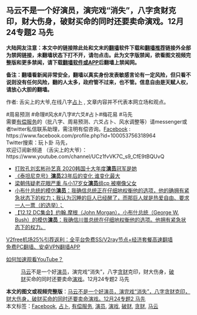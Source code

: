  <h2>马云不是一个好演员，演完戏“消失”，八字贪财克印，财大伤身，破财买命的同时还要卖命演戏。12月24专题2 马先</h2> <p class="notice"><b>大陆网友注意：本文中的链接除此处和文末的<a href="https://github.com/bannedbook/fanqiang" >翻墙</a>软件下载和<a href="https://github.com/killgcd/justmysocks/blob/master/README.md">翻墙推荐</a>链接外全部为禁网链接，未翻墙状态下打不开，请勿点击。此为文字版禁闻，欲看图文视频完整版和更多禁闻，请下载<a href="https://github.com/bannedbook/fanqiang">翻墙软件或APP</a>后翻墙上禁闻网。</p><p>备注：翻墙看新闻非常安全，翻墙以真实身份发表敏感言论有一定风险，但只看不说则没有任何风险，翻的人太多，政府管不过来，也不管。信息自由是天赋人权，请放心大胆的翻墙。</b></p>  <div class="entry"> <p>作者: 舌尖上的大爷,在线八字<a href="https://www.bannedbook.org/bnews/tag/%e5%8d%a0%e5%8d%9c/" class="st_tag internal_tag" rel="tag" title="标签 占卜 下的日志">占卜</a> , 文章内容并不代表本网立场和观点。</p> <figure></figure> <p>#周易预测 #命理#风水#八字#六爻#占卜#梅花易 #马先<br /> 需要<a href="https://www.bannedbook.org/bnews/tag/%E6%9C%89%E5%81%BF%E6%9C%8D%E5%8A%A1/" class="st_tag internal_tag" rel="tag" title="标签 有偿服务 下的日志">有偿服务</a>的（批八字、周易预测、六爻占卜、风水调整等）请messenger或者twitter私信联系助理，需注明有偿咨询。<a href="https://www.bannedbook.org/bnews/tag/facebook/" class="st_tag internal_tag" rel="tag" title="标签 Facebook 下的日志">Facebook</a> : https://www.facebook.com/profile.php?id=100053756318964<br /> Twitter搜索：玩卜卦  马先，<br /> 欢迎订阅新频道 （舌尖上的大爷）：https://www.youtube.com/channel/UCz1fvVK7C_s9_CfE9tBQUvQ</p>  <ul class='op-related-articles' title='相关阅读'> <li><a href='https://www.bannedbook.org/bnews/yule/20201224/1453870.html' target='_blank'>打败孔刘玄彬孙艺真 2020韩国十大年度<b>演员</b>冠军是她</a></li> <li><a href='https://www.bannedbook.org/bnews/yule/20201222/1452638.html' target='_blank'>《泰坦尼克号》<b>演员</b>23年后的变化 谁变化最大</a></li> <li><a href='https://www.bannedbook.org/bnews/yule/20201217/1449489.html' target='_blank'>梁朝伟疑老花眼严重 与小17岁女<b>演员</b>组cp 被嘲像父女</a></li> <li><a href='https://www.bannedbook.org/bnews/bannedvideo/20201214/1447360.html' target='_blank'>小布什总统的模仿<b>演员</b>：我确信总统正在仔细地权衡他的选项，他的确拥有紧急状态下的权力；我认为沉睡的巨人已经醒了，而那巨人就是热爱自由、要求一人一票（的选举）；</a></li> <li><a href='https://www.bannedbook.org/bnews/bannedvideo/20201213/1447184.html' target='_blank'>【12.12 DC集会】约翰.摩根（John Morgan），小布什总统（George W. Bush）的模仿<b>演员</b>：我确信川普总统在仔细地权衡他的选项。他拥有紧急状态下的权力。</a></li> </ul> <p class="texttj"> <a href="https://www.bannedbook.org/forum23/topic22702.html" target="_blank">V2free机场25%引荐返利：全平台免费SS/V2ray节点+经济套餐高速翻墙</a><br/> <a href="https://github.com/bannedbook/fanqiang/wiki/%E7%A6%81%E9%97%BB%E7%BD%91%E5%AE%89%E5%8D%93%E7%BF%BB%E5%A2%99%E6%96%B0%E9%97%BBAPP" target="_blank">免费PC翻墙、安卓VPN翻墙APP</a></p><p><a href='https://www.bannedbook.org/bnews/topimagenews/20180409/925596.html' target='_blank'>如何加速观看YouTube？ </a></p> <figure class='op-interactive'><figcaption><a href="https://www.bannedbook.org/bnews/tag/%e9%a9%ac%e4%ba%91/" class="st_tag internal_tag" rel="tag" title="标签 马云 下的日志">马云</a>不是一个好<a href="https://www.bannedbook.org/bnews/tag/%e6%bc%94%e5%91%98/" class="st_tag internal_tag" rel="tag" title="标签 演员 下的日志">演员</a>，演完戏“消失”，八字<a href="https://www.bannedbook.org/bnews/tag/%E8%B4%AA%E8%B4%A2/" class="st_tag internal_tag" rel="tag" title="标签 贪财 下的日志">贪财</a>克印，财大伤身，<a href="https://www.bannedbook.org/bnews/tag/%e7%a0%b4%e8%b4%a2/" class="st_tag internal_tag" rel="tag" title="标签 破财 下的日志">破财</a>买命的同时还要卖命<a href="https://www.bannedbook.org/bnews/tag/%E6%BC%94%E6%88%8F/" class="st_tag internal_tag" rel="tag" title="标签 演戏 下的日志">演戏</a>。12月24专题2 马先</figcaption></figure> </p> <a name='sharetosocial'></a>       <div><b>本文的图文或视频完整版</b>：<a href='https://www.bannedbook.org/bnews/bannedvideo/20201225/1454500.html'>马云不是一个好演员，演完戏“消失”，八字贪财克印，财大伤身，破财买命的同时还要卖命演戏。12月24专题2 马先</a></div>  </div><!--END ENTRY--> <div class="postfooter"> <div>本文标签：<a href="https://www.bannedbook.org/bnews/tag/facebook/" rel="tag">Facebook</a>, <a href="https://www.bannedbook.org/bnews/tag/%e5%8d%a0%e5%8d%9c/" rel="tag">占卜</a>, <a href="https://www.bannedbook.org/bnews/tag/%E6%9C%89%E5%81%BF%E6%9C%8D%E5%8A%A1/" rel="tag">有偿服务</a>, <a href="https://www.bannedbook.org/bnews/tag/%e6%bc%94%e5%91%98/" rel="tag">演员</a>, <a href="https://www.bannedbook.org/bnews/tag/%E6%BC%94%E6%88%8F/" rel="tag">演戏</a>, <a href="https://www.bannedbook.org/bnews/tag/%e7%a0%b4%e8%b4%a2/" rel="tag">破财</a>, <a href="https://www.bannedbook.org/bnews/tag/%E8%B4%AA%E8%B4%A2/" rel="tag">贪财</a>, <a href="https://www.bannedbook.org/bnews/tag/%e9%a9%ac%e4%ba%91/" rel="tag">马云</a></div>  </div><!--END POSTFOOTER--> 